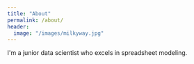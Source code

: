 ```yaml
---
title: "About"
permalink: /about/
header:
  image: "/images/milkyway.jpg"
---
```


I'm a junior data scientist who excels in spreadsheet modeling. 